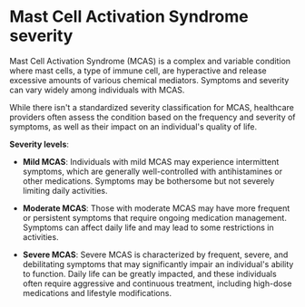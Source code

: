 # Mast Cell Activation Syndrome severity

Mast Cell Activation Syndrome (MCAS) is a complex and variable condition where mast cells, a type of immune cell, are hyperactive and release excessive amounts of various chemical mediators. Symptoms and severity can vary widely among individuals with MCAS.

While there isn't a standardized severity classification for MCAS, healthcare providers often assess the condition based on the frequency and severity of symptoms, as well as their impact on an individual's quality of life.

**Severity levels**:

* **Mild MCAS**: Individuals with mild MCAS may experience intermittent symptoms, which are generally well-controlled with antihistamines or other medications. Symptoms may be bothersome but not severely limiting daily activities.

* **Moderate MCAS**: Those with moderate MCAS may have more frequent or persistent symptoms that require ongoing medication management. Symptoms can affect daily life and may lead to some restrictions in activities.

* **Severe MCAS**: Severe MCAS is characterized by frequent, severe, and debilitating symptoms that may significantly impair an individual's ability to function. Daily life can be greatly impacted, and these individuals often require aggressive and continuous treatment, including high-dose medications and lifestyle modifications.
